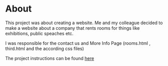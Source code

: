 # About
This project was about creating a website. Me and my colleague decided to make a website about a company that rents rooms for things like exhibitions, public speaches etc.

I was responsible for the contact us and More Info Page (rooms.html , third.html and the according css files)

The project instructions can be found [here](https://github.com/abki12c/AUEB-projects/blob/main/1st%20semester/Introduction%20to%20Computer%20Science/website%20project/HTML_project-2019-2020.pdf)
